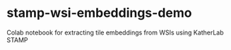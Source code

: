 # stamp-wsi-embeddings-demo
Colab notebook for extracting tile embeddings from WSIs using KatherLab STAMP
